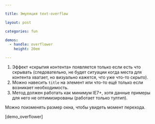 ```yaml
---

title: Эмуляция text-overflow

layout: post

categories: fun

demos:
  - handle: overflower
    height: 20em

---
```


1. Эффект «скрытия контента» появляется только если есть что скрывать (следовательно, не будет ситуации когда места для контента хватает, но визуально кажется, что уже что-то скрыто).
2. Можно навесить `title` на элемент или что-то ещё только если возникает необходимость.
3. Метод должен работать как минимум IE7+, хотя данные примеры для него не оптимизированы (работает только тултип).

Можно поизменять размер окна, чтобы увидеть момент перехода.

[demo_overflower]
